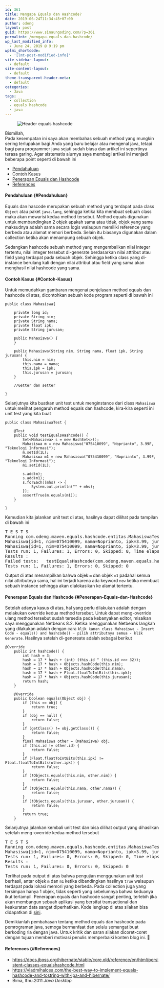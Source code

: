 ```yaml
---
id: 361
title: Mengapa Equals dan Hashcode?
date: 2019-06-24T11:34:45+07:00
author: odeng
layout: post
guid: https://www.sinaungoding.com/?p=361
permalink: /mengapa-equals-dan-hashcode/
wp_last_modified_info:
  - June 24, 2019 @ 9:19 pm
wplmi_shortcode:
  - '[lmt-post-modified-info]'
site-sidebar-layout:
  - default
site-content-layout:
  - default
theme-transparent-header-meta:
  - default
categories:
  - Java
tags:
  - collection
  - equals hashcode
  - java
---
```

<div class="wp-block-image">
  <figure class="aligncenter"><img src="https://www.sinaungoding.com/wp-content/uploads/2019/06/header-equals-hashcode-e1561350652107-1024x474.jpg" alt="Header equals hashcode" class="wp-image-362" srcset="https://www.sinaungoding.com/wp-content/uploads/2019/06/header-equals-hashcode-e1561350652107-1024x474.jpg 1024w, https://www.sinaungoding.com/wp-content/uploads/2019/06/header-equals-hashcode-e1561350652107-300x139.jpg 300w, https://www.sinaungoding.com/wp-content/uploads/2019/06/header-equals-hashcode-e1561350652107-768x355.jpg 768w" sizes="(max-width: 1024px) 100vw, 1024px" /></figure>
</div>

Bismillah,  
Pada kesempatan ini saya akan membahas sebuah method yang mungkin sering terlupakan bagi Anda yang baru belajar atau mengenal java, tetapi bagi para programmer java sejati sudah biasa dan artikel ini sepertinya terasa garing. Agar sistematis alurnya saya membagi artikel ini menjadi beberapa point seperti di bawah ini

  * [Pendahuluan](#Pendahuluan)
  * [Contoh Kasus](#Contoh-Kasus)
  * [Penerapan Equals dan Hashcode](#Penerapan-Equals-dan-Hashcode)
  * [References](#References)

#### Pendahuluan {#Pendahuluan}

Equals dan hascode merupakan sebuah method yang terdapat pada class `Object` atau paket `java.lang`, sehingga ketika kita membuat sebuah class maka akan mewarisi kedua method tersebut. Method equals digunakan untuk membandingkan 2 objek apakah sama atau tidak, objek yang sama maksudnya adalah sama secara logis walaupun memiliki reference yang berbeda atau alamat memori berbeda. Selain itu biasanya digunakan dalam collection ketika akan menampung sebuah objek.

Sedangkan hashcode sebuah method yang mengembalikan nilai integer tertentu, nilai integer tersebut di-generate berdasarkan nilai attribut atau field yang terdapat pada sebuah objek. Sehingga ketika class yang di-instance berulang kali dengan nilai attribut atau field yang sama akan menghasil nilai hashcode yang sama. 

#### Contoh Kasus {#Contoh-Kasus}

Untuk memudahkan gambaran mengenai penjelasan method equals dan hashcode di atas, dicontohkan sebuah kode program seperti di bawah ini

<pre class="wp-block-code"><code>public class Mahasiswa{

    private long id;
    private String nim;
    private String nama;
    private float ipk;
    private String jurusan;

    public Mahasiswa() {
    }

    public Mahasiswa(String nim, String nama, float ipk, String jurusan) {
        this.nim = nim;
        this.nama = nama;
        this.ipk = ipk;
        this.jurusan = jurusan;
    }

    //Getter dan setter

}</code></pre>

Selanjutnya kita buatkan unit test untuk menginstance dari class `Mahasiswa` untuk melihat pengaruh method equals dan hashcode, kira-kira seperti ini unit test yang kita buat

<pre class="wp-block-code"><code>public class MahasiswaTest {

    @Test
    public void testEqualsHashcode() {
        Set&lt;Mahasiswa> s = new HashSet&lt;>();
        Mahasiswa m = new Mahasiswa("075410099", "Noprianto", 3.99F, "Teknologi Informasi");
        m.setId(1L);
        Mahasiswa m1 = new Mahasiswa("075410099", "Noprianto", 3.99F, "Teknologi Informasi");
        m1.setId(1L);
        
        s.add(m);
        s.add(m1);
        s.forEach((mhs) -> {
            System.out.println("" + mhs);
        });
        assertTrue(m.equals(m1));
    }

}</code></pre>

Kemudian kita jalankan unit test di atas, hasilnya dapat dilihat pada tampilan di bawah ini

<pre class="wp-block-preformatted">T E S T S
Running com.odeng.maven.equals.hashcode.entitas.MahasiswaTest
Mahasiswa{id=1, nim=075410099, nama=Noprianto, ipk=3.99, jurusan=Teknologi Informasi}
Mahasiswa{id=1, nim=075410099, nama=Noprianto, ipk=3.99, jurusan=Teknologi Informasi}
Tests run: 1, Failures: 1, Errors: 0, Skipped: 0, Time elapsed: 0.2 sec &lt;&lt;&lt; FAILURE!
Results :
Failed tests:   testEqualsHashcode(com.odeng.maven.equals.hashcode.entitas.MahasiswaTest)
Tests run: 1, Failures: 1, Errors: 0, Skipped: 0</pre>

Output di atas menampilkan bahwa objek `m` dan objek `m1` padahal semua nilai attributnya sama, hal ini terjadi karena ada keyword `new` ketika membuat sebuah instance sehingga akan dialokasikan ke alamat tertentu.

#### Penerapan Equals dan Hashcode {#Penerapan-Equals-dan-Hashcode}

Setelah adanya kasus di atas, hal yang perlu dilakukan adalah dengan melakukan override kedua method tersebut. Untuk dapat meng-override ulang method tersebut sudah tersedia pada kebanyakan editor, misalkan saya menggunakan Netbeans 8.2. Ketika menggunakan Netbeans langkah yang dilakukan adalah dengan cara `klik kanan class Mahasiswa - Insert Code - equals() and hashcode() - pilih attributnya semua - klik Generate`. Hasilnya setelah di-genereate adalah sebagai berikut

<pre class="wp-block-code"><code>@Override
    public int hashCode() {
        int hash = 3;
        hash = 17 * hash + (int) (this.id ^ (this.id >>> 32));
        hash = 17 * hash + Objects.hashCode(this.nim);
        hash = 17 * hash + Objects.hashCode(this.nama);
        hash = 17 * hash + Float.floatToIntBits(this.ipk);
        hash = 17 * hash + Objects.hashCode(this.jurusan);
        return hash;
    }

    @Override
    public boolean equals(Object obj) {
        if (this == obj) {
            return true;
        }
        if (obj == null) {
            return false;
        }
        if (getClass() != obj.getClass()) {
            return false;
        }
        final Mahasiswa other = (Mahasiswa) obj;
        if (this.id != other.id) {
            return false;
        }
        if (Float.floatToIntBits(this.ipk) != Float.floatToIntBits(other.ipk)) {
            return false;
        }
        if (!Objects.equals(this.nim, other.nim)) {
            return false;
        }
        if (!Objects.equals(this.nama, other.nama)) {
            return false;
        }
        if (!Objects.equals(this.jurusan, other.jurusan)) {
            return false;
        }
        return true;
    }</code></pre>

Selanjutnya jalankan kembali unit test dan bisa dilihat output yang dihasilkan setelah meng-override kedua method tersebut

<pre class="wp-block-preformatted">T E S T S
Running com.odeng.maven.equals.hashcode.entitas.MahasiswaTest
Mahasiswa{id=1, nim=075410099, nama=Noprianto, ipk=3.99, jurusan=Teknologi Informasi}
Tests run: 1, Failures: 0, Errors: 0, Skipped: 0, Time elapsed: 0.227 sec
Results :
Tests run: 1, Failures: 0, Errors: 0, Skipped: 0</pre>

Terlihat pada output di atas bahwa pengujian menggunakan unit test berhasil, antar objek `m` dan `m1` ketika dibandingkan hasilnya `true` walaupun terdapat pada lokasi memori yang berbeda. Pada collection juga yang tersimpan hanya 1 objek, tidak seperti yang sebelumnya bahwa keduanya ikut tertampil. Penerapan equals dan hashcode sangat penting, terlebih jika akan membangun sebuah aplikasi yang bersifat transactional dan keakuratan data sangat diperhatikan. Kode lengkap di atas silakan bisa didapatkan di <a href="https://github.com/0d3ng/maven-equals-hashcode.git" target="_blank" rel="noreferrer noopener" aria-label="sini (opens in a new tab)">sini</a>.

Demikianlah pembahasan tentang method equals dan hashcode pada pemrograman java, semoga bermanfaat dan selalu semangat buat berkoding ria dengan java. Untuk kritik dan saran silakan dicoret-coret dengan tujuan memberi motivasi penulis memperbaiki konten blog ini. 🙂

#### References {#References}

  * <https://docs.jboss.org/hibernate/stable/core.old/reference/en/html/persistent-classes-equalshashcode.html>
  * <https://vladmihalcea.com/the-best-way-to-implement-equals-hashcode-and-tostring-with-jpa-and-hibernate/>
  * Bima, Ifnu.2011._Java Desktop_